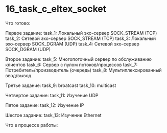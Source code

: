 # 16_task_c_eltex_socket

Что готово:

Первое задание:
task_1: Локальный эхо-сервер SOCK_STREAM (TCP)
task_2: Сетевой эхо-сервер SOCK_STREAM (TCP)
task_3: Локальный эхо-сервер SOCK_DGRAM (UDP)
task_4: Сетевой эхо-сервер SOCK_DGRAM (UDP)

Второе задание:
task_5: Многопоточный сервер по обслуживанию клиентов
task_6: Сервер с пулом потоков/процессов
task_7: Потребитель/производитель (очередь)
task_8: Мультиплексированный ввод/вывод

Третье задание:
task_9: broatcast
task_10: multicast

Четвертое задание:
task_11: Изучение UDP

Пятое задание:
task_12: Изучение IP

Шестое задание:
task_13: Изучение Ethernet

Что в процессе работы:


